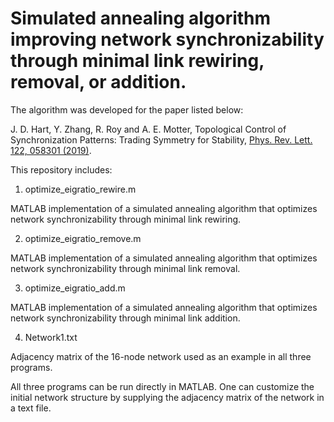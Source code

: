 # Simulated annealing algorithm improving network synchronizability through minimal link rewiring, removal, or addition.

The algorithm was developed for the paper listed below:

J. D. Hart, Y. Zhang, R. Roy and A. E. Motter, Topological Control of Synchronization Patterns: Trading Symmetry for Stability, [Phys. Rev. Lett. 122, 058301 (2019)](https://doi.org/10.1103/PhysRevLett.122.058301).

This repository includes:

1. optimize_eigratio_rewire.m

  MATLAB implementation of a simulated annealing algorithm that optimizes network synchronizability through minimal link rewiring.

2. optimize_eigratio_remove.m

  MATLAB implementation of a simulated annealing algorithm that optimizes network synchronizability through minimal link removal.

3. optimize_eigratio_add.m

  MATLAB implementation of a simulated annealing algorithm that optimizes network synchronizability through minimal link addition.

4. Network1.txt

  Adjacency matrix of the 16-node network used as an example in all three programs.

  
All three programs can be run directly in MATLAB. One can customize the initial network structure by supplying the adjacency matrix of the network in a text file.
